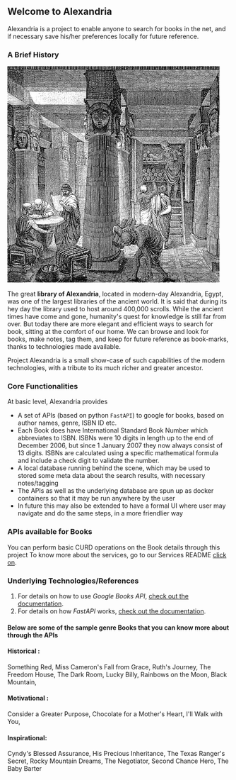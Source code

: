 ## Welcome to Alexandria

Alexandria is a project to enable anyone to search for books in the net, and if necessary save his/her preferences locally for future reference.

### A Brief History

![Image](images/logo.jpg)

The great **library of Alexandria**, located in modern-day Alexandria, Egypt, was one of the largest libraries of the ancient world. It is said that during its hey day the library used to host around 400,000 scrolls.
While the ancient times have come and gone, humanity's quest for knowledge is still far from over. But today there are more elegant and efficient ways to search for book, sitting at the comfort of our home.
We can browse and look for books, make notes, tag them, and keep for future reference as book-marks, thanks to technologies made available.

Project Alexandria is a small show-case of such capabilities of the modern technologies, with a tribute to its much richer and greater ancestor.


### Core Functionalities

At basic level, Alexandria provides
- A set of APIs (based on python `FastAPI`) to google for books, based on author names, genre, ISBN ID etc.
- Each Book does have International Standard Book Number which abbreviates to ISBN. ISBNs were 10 digits in length up to the end of December 2006, but since 1 January 2007 they now always consist of 13 digits. ISBNs are calculated using a specific mathematical formula and include a check digit to validate the number.
- A local database running behind the scene, which may be used to stored some meta data about the search results, with necessary notes/tagging
- The APIs as well as the underlying database are spun up as docker containers so that it may be run anywhere by the user
- In future this may also be extended to have a formal UI where user may navigate and do the same steps, in a more friendlier way


### APIs available for Books

You can perform basic CURD operations on the Book details through this project
To know more about the services, go to our Services README [click on](https://github.com/arnab-chanda/alexandria/blob/master/services/README.md).

### Underlying Technologies/References

1. For details on how to use _Google Books API_, [check out the documentation](https://developers.google.com/books/docs/v1/using).
2. For details on how _FastAPI_ works, [check out the documentation](https://fastapi.tiangolo.com).

#### Below are some of the sample genre Books that you can know more about through the APIs

#### Historical :
Something Red,
Miss Cameron's Fall from Grace,
Ruth's Journey,
The Freedom House,
The Dark Room,
Lucky Billy,
Rainbows on the Moon,
Black Mountain,

#### Motivational :
Consider a Greater Purpose,
Chocolate for a Mother's Heart,
I'll Walk with You,

#### Inspirational:
Cyndy's Blessed Assurance,
His Precious Inheritance,
The Texas Ranger's Secret,
Rocky Mountain Dreams,
The Negotiator,
Second Chance Hero,
The Baby Barter
